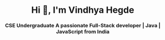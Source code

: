 <h1 align="center">Hi 👋, I'm Vindhya Hegde</h1>
<h3 align="center"> CSE Undergraduate A passionate Full-Stack developer | Java | JavaScript from India</h3>

